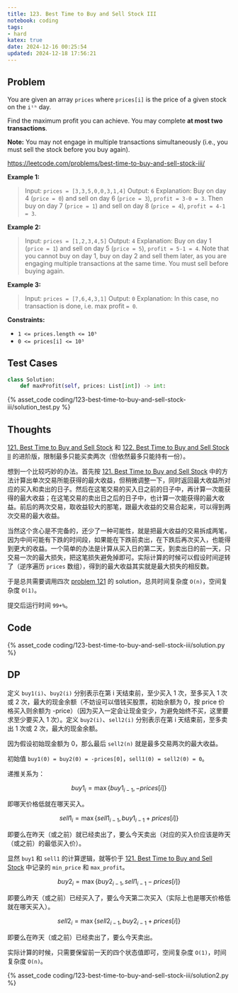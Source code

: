 ```yaml
---
title: 123. Best Time to Buy and Sell Stock III
notebook: coding
tags:
- hard
katex: true
date: 2024-12-16 00:25:54
updated: 2024-12-18 17:56:21
---
```

## Problem

You are given an array `prices` where `prices[i]` is the price of a given stock on the `iᵗʰ` day.

Find the maximum profit you can achieve. You may complete **at most two transactions**.

**Note:** You may not engage in multiple transactions simultaneously (i.e., you must sell the stock before you buy again).

<https://leetcode.com/problems/best-time-to-buy-and-sell-stock-iii/>

**Example 1:**

> Input: `prices = [3,3,5,0,0,3,1,4]`
> Output: `6`
> Explanation: Buy on day 4 (`price = 0`) and sell on day 6 (`price = 3`), `profit = 3-0 = 3`.
> Then buy on day 7 (`price = 1`) and sell on day 8 (`price = 4`), `profit = 4-1 = 3`.

**Example 2:**

> Input: `prices = [1,2,3,4,5]`
> Output: `4`
> Explanation: Buy on day 1 (`price = 1`) and sell on day 5 (`price = 5`), `profit = 5-1 = 4`.
> Note that you cannot buy on day 1, buy on day 2 and sell them later, as you are engaging multiple transactions at the same time. You must sell before buying again.

**Example 3:**

> Input: `prices = [7,6,4,3,1]`
> Output: `0`
> Explanation: In this case, no transaction is done, i.e. max profit `= 0`.

**Constraints:**

- `1 <= prices.length <= 10⁵`
- `0 <= prices[i] <= 10⁵`

## Test Cases

``` python
class Solution:
    def maxProfit(self, prices: List[int]) -> int:
```

{% asset_code coding/123-best-time-to-buy-and-sell-stock-iii/solution_test.py %}

## Thoughts

[121. Best Time to Buy and Sell Stock](121-best-time-to-buy-and-sell-stock) 和 [122. Best Time to Buy and Sell Stock II](122-best-time-to-buy-and-sell-stock-ii) 的进阶版，限制最多只能买卖两次（但依然最多只能持有一份）。

想到一个比较巧妙的办法。首先按 [121. Best Time to Buy and Sell Stock](121-best-time-to-buy-and-sell-stock) 中的方法计算出单次交易所能获得的最大收益，但稍微调整一下，同时返回最大收益所对应的买入和卖出的日子。然后在这笔交易的买入日之前的日子中，再计算一次能获得的最大收益；在这笔交易的卖出日之后的日子中，也计算一次能获得的最大收益。前后的两次交易，取收益较大的那笔，跟最大收益的交易合起来，可以得到两次交易的最大收益。

当然这个贪心是不完备的，还少了一种可能性，就是把最大收益的交易拆成两笔，因为中间可能有下跌的时间段，如果能在下跌前卖出，在下跌后再次买入，也能得到更大的收益。一个简单的办法是计算从买入日的第二天，到卖出日的前一天，只交易一次的最大损失，把这笔损失避免掉即可。实际计算的时候可以假设时间逆转了（逆序遍历 `prices` 数组），得到的最大收益其实就是最大损失的相反数。

于是总共需要调用四次 [problem 121](121-best-time-to-buy-and-sell-stock) 的 solution，总共时间复杂度 `O(n)`，空间复杂度 `O(1)`。

提交后运行时间 `99+%`。

## Code

{% asset_code coding/123-best-time-to-buy-and-sell-stock-iii/solution.py %}

## DP

定义 `buy1(i)`、`buy2(i)` 分别表示在第 i 天结束前，至少买入 1 次，至多买入 1 次或 2 次，最大的现金余额（不妨设可以借钱买股票，初始余额为 0，按 price 价格买入则余额为 -price）（因为买入一定会让现金变少，为避免始终不买，这里要求至少要买入 1 次）。定义 `buy2(i)`、`sell2(i)` 分别表示在第 i 天结束前，至多卖出 1 次或 2 次，最大的现金余额。

因为假设初始现金额为 0，那么最后 `sell2(n)` 就是最多交易两次的最大收益。

初始值 `buy1(0) = buy2(0) = -prices[0]`，`sell1(0) = sell2(0) = 0`。

递推关系为：

$$
buy1_i=\max\{buy1_{i-1},-prices[i]\}
$$

即哪天价格低就在哪天买入。

$$
sell1_i=\max\{sell1_{i-1},buy1_{i-1}+prices[i]\}
$$

即要么在昨天（或之前）就已经卖出了，要么今天卖出（对应的买入价应该是昨天（或之前）的最低买入价）。

显然 `buy1` 和 `sell1` 的计算逻辑，就等价于 [121. Best Time to Buy and Sell Stock](121-best-time-to-buy-and-sell-stock) 中记录的 `min_price` 和 `max_profit`。

$$
buy2_i=\max\{buy2_{i-1},sell1_{i-1}-prices[i]\}
$$

即要么昨天（或之前）已经买入了，要么今天第二次买入（实际上也是哪天价格低就在哪天买入）。

$$
sell2_i=\max\{sell2_{i-1},buy2_{i-1}+prices[i]\}
$$

即要么在昨天（或之前）已经卖出了，要么今天卖出。

实际计算的时候，只需要保留前一天的四个状态值即可，空间复杂度 `O(1)`，时间复杂度 `O(n)`。

{% asset_code coding/123-best-time-to-buy-and-sell-stock-iii/solution2.py %}
